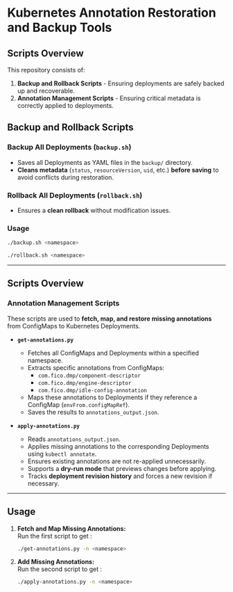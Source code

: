 # Kubernetes Annotation Restoration and Backup Tools

## **Scripts Overview**
This repository consists of:
1. **Backup and Rollback Scripts** - Ensuring deployments are safely backed up and recoverable.
2. **Annotation Management Scripts** - Ensuring critical metadata is correctly applied to deployments.

## **Backup and Rollback Scripts**

### **Backup All Deployments (`backup.sh`)**
- Saves all Deployments as YAML files in the `backup/` directory.
- **Cleans metadata** (`status`, `resourceVersion`, `uid`, etc.) **before saving** to avoid conflicts during restoration.

### **Rollback All Deployments (`rollback.sh`)**
- Ensures a **clean rollback** without modification issues.

### **Usage**
```bash
./backup.sh <namespace>
```

```bash
./rollback.sh <namespace>
```
---

## **Scripts Overview**

### **Annotation Management Scripts**
These scripts are used to **fetch, map, and restore missing annotations** from ConfigMaps to Kubernetes Deployments.

- **`get-annotations.py`**  
  - Fetches all ConfigMaps and Deployments within a specified namespace.
  - Extracts specific annotations from ConfigMaps:
    - `com.fico.dmp/component-descriptor`
    - `com.fico.dmp/engine-descriptor`
    - `com.fico.dmp/idle-config-annotation`
  - Maps these annotations to Deployments if they reference a ConfigMap (`envFrom.configMapRef`).
  - Saves the results to `annotations_output.json`.

- **`apply-annotations.py`**  
  - Reads `annotations_output.json`.
  - Applies missing annotations to the corresponding Deployments using `kubectl annotate`.
  - Ensures existing annotations are not re-applied unnecessarily.
  - Supports a **dry-run mode** that previews changes before applying.
  - Tracks **deployment revision history** and forces a new revision if necessary.

---
## Usage

1. **Fetch and Map Missing Annotations:**  
   Run the first script to get :
   ```bash
   ./get-annotations.py -n <namespace>
   ```

2. **Add Missing Annotations:**  
   Run the second script to get :
   ```bash
   ./apply-annotations.py -n <namespace>
   ```